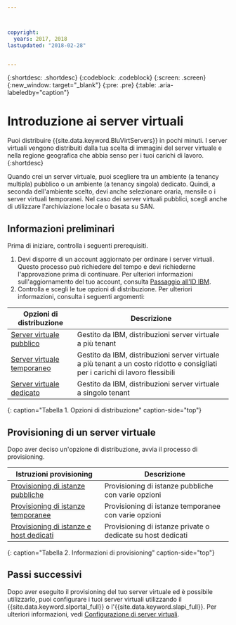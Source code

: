 ```yaml
---



copyright:
  years: 2017, 2018
lastupdated: "2018-02-28"


---
```


{:shortdesc: .shortdesc}
{:codeblock: .codeblock}
{:screen: .screen}
{:new_window: target="_blank"}
{:pre: .pre}
{:table: .aria-labeledby="caption"}

# Introduzione ai server virtuali
Puoi distribuire {{site.data.keyword.BluVirtServers}} in pochi minuti. I server virtuali vengono distribuiti dalla tua scelta di immagini del server virtuale e nella regione geografica che abbia senso per i tuoi carichi di lavoro.
{:shortdesc}

Quando crei un server virtuale, puoi scegliere tra un ambiente (a tenancy multipla) pubblico o un ambiente (a tenancy singola) dedicato. Quindi, a seconda dell'ambiente scelto, devi anche selezionare oraria, mensile o i server virtuali temporanei. Nel caso dei server virtuali pubblici, scegli anche di utilizzare l'archiviazione locale o basata su SAN.

## Informazioni preliminari

Prima di iniziare, controlla i seguenti prerequisiti.

  1. Devi disporre di un account aggiornato per ordinare i server virtuali. Questo processo può richiedere del tempo e devi richiederne l'approvazione prima di continuare. Per ulteriori informazioni sull'aggiornamento del tuo account, consulta [Passaggio all'ID IBM](https://console.bluemix.net/docs/admin/softlayerlink.html).
  2. Controlla e scegli le tue opzioni di distribuzione. Per ulteriori informazioni, consulta i seguenti argomenti:

|              Opzioni di distribuzione                           |  Descrizione                                        |
| --------------------------------------------------------- | --------------------------------------------------- |
|[Server virtuale pubblico](../vsi/vsi_public.html)            | Gestito da IBM, distribuzioni server virtuale a più tenant|
|[Server virtuale temporaneo](../vsi/vsi_about_transient.html)| Gestito da IBM, distribuzioni server virtuale a più tenant a un costo ridotto e consigliati per i carichi di lavoro flessibili |
|[Server virtuale dedicato](../vsi/vsi_dedicated.html)      | Gestito da IBM, distribuzioni server virtuale a singolo tenant            |
{: caption="Tabella 1. Opzioni di distribuzione" caption-side="top"}   

## Provisioning di un server virtuale

Dopo aver deciso un'opzione di distribuzione, avvia il processo di provisioning.

|              Istruzioni provisioning                                         |  Descrizione                                            |
| -------------------------------------------------------------------------- | ------------------------------------------------------- |
|[Provisioning di istanze pubbliche](../vsi/vsi_provision_public.html)                | Provisioning di istanze pubbliche con varie opzioni             |
|[Provisioning di istanze temporanee](../vsi/vsi_provision_transient.html)                | Provisioning di istanze temporanee con varie opzioni            |
|[Provisioning di istanze e host dedicati](../vsi/vsi_provision_dedicated.html)| Provisioning di istanze private o dedicate su host dedicati|
{: caption="Tabella 2. Informazioni di provisioning" caption-side="top"}

## Passi successivi

Dopo aver eseguito il provisioning del tuo server virtuale ed è possibile utilizzarlo, puoi configurare i tuoi server virtuali utilizzando il
{{site.data.keyword.slportal_full}} o l'{{site.data.keyword.slapi_full}}. Per ulteriori informazioni, vedi [Configurazione di server virtuali](../vsi/vsi_configuring.html).
